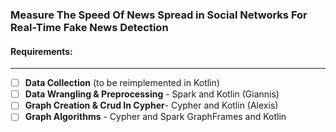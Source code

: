 ### Measure The Speed Of News Spread in Social Networks For Real-Time Fake News Detection






#### Requirements:
-----------------
- [ ] **Data Collection** (to be reimplemented in Kotlin)                   
- [ ] **Data Wrangling & Preprocessing** - Spark and Kotlin  (Giannis)            
- [ ] **Graph Creation & Crud In Cypher**- Cypher and Kotlin (Alexis)            
- [ ] **Graph Algorithms**               - Cypher and Spark GraphFrames and Kotlin 
